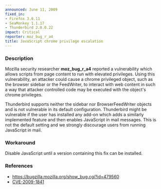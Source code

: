```yaml
---
announced: June 11, 2009
fixed_in:
- Firefox 3.0.11
- SeaMonkey 1.1.17
- Thunderbird 2.0.0.22
impact: Critical
reporter: moz_bug_r_a4
title: JavaScript chrome privilege escalation
---
```


<h3>Description</h3>

<p>Mozilla security researcher <strong>moz_bug_r_a4</strong> reported
a vulnerability which allows scripts from page content to run with
elevated privileges.  Using this vulnerability, an attacker could
cause a chrome privileged object, such as the browser sidebar or the
FeedWriter, to interact with web content in such a way that attacker
controlled code may be executed with the object's chrome
privileges.</p>

<p class="note">Thunderbird supports neither the sidebar nor
BrowserFeedWriter objects and is not vulnerable in its default
configuration. Thunderbird might be vulnerable if the user has installed
any add-on which adds a similarly implemented feature and then enables
JavaScript in mail messages.  This is not the default setting and we
strongly discourage users from running JavaScript in mail. </p>

<h3>Workaround</h3>

<p>Disable JavaScript until a version containing this fix can be
installed.</p>

<h3>References</h3>

<ul>
  <li><a href="https://bugzilla.mozilla.org/show_bug.cgi?id=479560">
    https://bugzilla.mozilla.org/show_bug.cgi?id=479560</a></li>
  <li><a class="ex-ref" href="http://cve.mitre.org/cgi-bin/cvename.cgi?name=CVE-2009-1841">CVE-2009-1841</a></li>
</ul>



